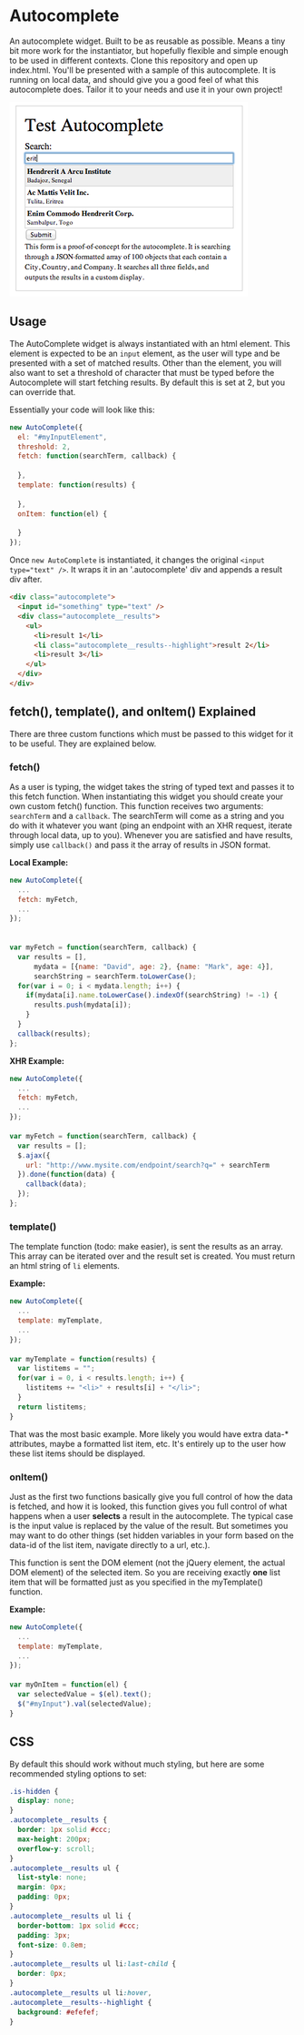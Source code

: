 Autocomplete
============

An autocomplete widget. Built to be as reusable as possible. Means a tiny bit more work for the instantiator, but hopefully flexible and simple enough to be used in different contexts. Clone this repository and open up index.html. You'll be presented with a sample of this autocomplete. It is running on local data, and should give you a good feel of what this autocomplete does. Tailor it to your needs and use it in your own project!

![autocomplete](/autocomplete-example.png)

## Usage
The AutoComplete widget is always instantiated with an html element. This element is expected to be an `input` element, as the user will type and be presented with a set of matched results. Other than the element, you will also want to set a threshold of character that must be typed before the Autocomplete will start fetching results. By default this is set at 2, but you can override that.

Essentially your code will look like this:

```js
new AutoComplete({
  el: "#myInputElement",
  threshold: 2,
  fetch: function(searchTerm, callback) {

  },
  template: function(results) {

  },
  onItem: function(el) {

  }
});
```
Once `new AutoComplete` is instantiated, it changes the original `<input type="text" />`. It wraps it in an '.autocomplete' div and appends a result div after.

```html
<div class="autocomplete">
  <input id="something" type="text" />
  <div class="autocomplete__results">
    <ul>
      <li>result 1</li>
      <li class="autocomplete__results--highlight">result 2</li>
      <li>result 3</li>
    </ul>
  </div>
</div>
```

## fetch(), template(), and onItem() Explained
There are three custom functions which must be passed to this widget for it to be useful. They are explained below.

### fetch()
As a user is typing, the widget takes the string of typed text and passes it to this fetch function. When instantiating this widget you should create your own custom fetch() function. This function receives two arguments: `searchTerm` and a `callback`. The searchTerm will come as a string and you do with it whatever you want (ping an endpoint with an XHR request, iterate through local data, up to you). Whenever you are satisfied and have results, simply use `callback()` and pass it the array of results in JSON format.

**Local Example:**
```js
new AutoComplete({
  ...
  fetch: myFetch,
  ...
});


var myFetch = function(searchTerm, callback) {
  var results = [],
      mydata = [{name: "David", age: 2}, {name: "Mark", age: 4}],
      searchString = searchTerm.toLowerCase();
  for(var i = 0; i < mydata.length; i++) {
    if(mydata[i].name.toLowerCase().indexOf(searchString) != -1) {
      results.push(mydata[i]);
    }
  }
  callback(results);
};
```

**XHR Example:**
```js
new AutoComplete({
  ...
  fetch: myFetch,
  ...
});

var myFetch = function(searchTerm, callback) {
  var results = [];
  $.ajax({
    url: "http://www.mysite.com/endpoint/search?q=" + searchTerm
  }).done(function(data) {
    callback(data);
  });
};
```

### template()
The template function (todo: make easier), is sent the results as an array. This array can be iterated over and the result set is created. You must return an html string of `li` elements.

**Example:**
```js
new AutoComplete({
  ...
  template: myTemplate,
  ...
});

var myTemplate = function(results) {
  var listitems = "";
  for(var i = 0, i < results.length; i++) {
    listitems += "<li>" + results[i] + "</li>";
  }
  return listitems;
}
```

That was the most basic example. More likely you would have extra data-* attributes, maybe a formatted list item, etc. It's entirely up to the user how these list items should be displayed.

### onItem()
Just as the first two functions basically give you full control of how the data is fetched, and how it is looked, this function gives you full control of what happens when a user **selects** a result in the autocomplete. The typical case is the input value is replaced by the value of the result. But sometimes you may want to do other things (set hidden variables in your form based on the data-id of the list item, navigate directly to a url, etc.).

This function is sent the DOM element (not the jQuery element, the actual DOM element) of the selected item. So you are receiving exactly **one** list item that will be formatted just as you specified in the myTemplate() function.

**Example:**
```js
new AutoComplete({
  ...
  template: myTemplate,
  ...
});

var myOnItem = function(el) {
  var selectedValue = $(el).text();
  $("#myInput").val(selectedValue);
}
```

## CSS
By default this should work without much styling, but here are some recommended styling options to set:

```css
.is-hidden {
  display: none;
}
.autocomplete__results {
  border: 1px solid #ccc;
  max-height: 200px;
  overflow-y: scroll;
}
.autocomplete__results ul {
  list-style: none;
  margin: 0px;
  padding: 0px;
}
.autocomplete__results ul li {
  border-bottom: 1px solid #ccc;
  padding: 3px;
  font-size: 0.8em;
}
.autocomplete__results ul li:last-child {
  border: 0px;
}
.autocomplete__results ul li:hover,
.autocomplete__results--highlight {
  background: #efefef;
}
```
